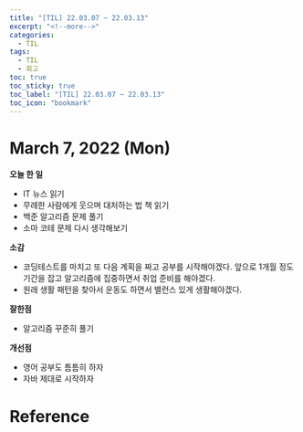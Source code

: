```yaml
---
title: "[TIL] 22.03.07 ~ 22.03.13"
excerpt: "<!--more-->"
categories:
  - TIL
tags:
  - TIL
  - 회고
toc: true
toc_sticky: true
toc_label: "[TIL] 22.03.07 ~ 22.03.13"
toc_icon: "bookmark"
---
```


# March 7, 2022 (Mon)

**오늘 한 일**
- IT 뉴스 읽기
- 무례한 사람에게 웃으며 대처하는 법 책 읽기
- 백준 알고리즘 문제 풀기
- 소마 코테 문제 다시 생각해보기

**소감**
- 코딩테스트를 마치고 또 다음 계획을 짜고 공부를 시작해야겠다. 앞으로 1개월 정도 기간을 잡고 알고리즘에 집중하면서 취업 준비를 해야겠다.
- 원래 생활 패턴을 찾아서 운동도 하면서 밸런스 있게 생활해야겠다.

**잘한점**
- 알고리즘 꾸준히 풀기

**개선점**
- 영어 공부도 틈틈히 하자
- 자바 제대로 시작하자

# Reference